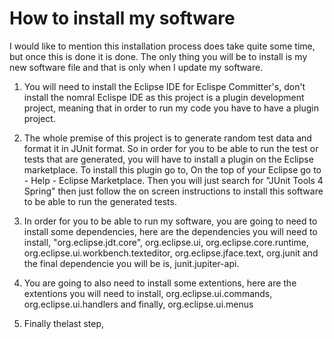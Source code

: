 # How to install my software

I would like to mention this installation process does take quite some time, but once this is done it is done. The only thing you will be to install is my new software file and that is only when I update my software. 

1. You will need to install the Eclipse IDE for Eclispe Committer's, don't install the nomral Eclispe IDE as this project is a plugin development project, meaning that in order to run my code you have to have a plugin project.

2. The whole premise of this project is to generate random test data and format it in JUnit format. So in order for you to be able to run the test or tests that are generated, you will have to install a plugin on the Eclipse marketplace. To install this plugin go to, On the top of your Eclipse go to - Help - Eclipse Marketplace. Then you will just search for "JUnit Tools 4 Spring" then just follow the on screen instructions to install this software to be able to run the generated tests.

3. In order for you to be able to run my software, you are going to need to install some dependencies, here are the dependencies you will need to install, "org.eclipse.jdt.core", org.eclipse.ui, org.eclipse.core.runtime, org.eclipse.ui.workbench.texteditor, org.eclipse.jface.text, org.junit and the final dependencie you will be is, junit.jupiter-api. 

4. You are going to also need to install some extentions, here are the extentions you will need to install, org.eclipse.ui.commands, org.eclipse.ui.handlers and finally, org.eclipse.ui.menus

5. Finally thelast step, 
